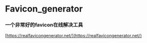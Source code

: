 # Favicon_generator


### 一个非常好的favicon在线解决工具

[https://realfavicongenerator.net/](https://realfavicongenerator.net/)


